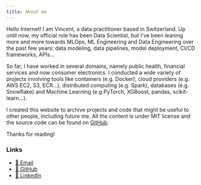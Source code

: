 ```yaml
---
title: About me
---
```


Hello Internet! I am Vincent, a data practitioner based in Switzerland. Up until now, my official role has been Data Scientist, but I've been leaning more and more towards MLOps, ML Engineering and Data Engineering over the past few years: data modeling, data pipelines, model deployment, CI/CD frameworks, APIs...

So far, I have worked in several domains, namely public health, financial services and now consumer electronics. I conducted a wide variety of projects involving tools like containers (e.g. Docker), cloud providers (e.g. AWS EC2, S3, ECR...), distributed computing (e.g. Spark), databases (e.g. Snowflake) and Machine Learning (e.g PyTorch, XGBoost, pandas, scikit-learn...).

I created this website to archive projects and code that might be useful to other people, including future me. All the content is under MIT license and the source code can be found on [GitHub](https://github.com/datatrigger).

Thanks for reading!

### Links

* [📧 Email](mailto:contact@datatrigger.org)
* [🔗 GitHub](https://github.com/datatrigger)
* [🔗 LinkedIn](https://www.linkedin.com/in/datatrigger/)
